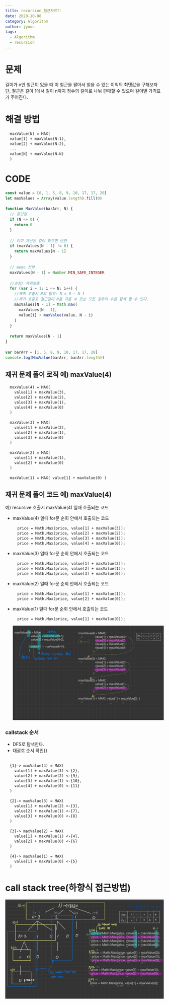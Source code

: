 ```yaml
---
title: recursion_철근자르기
date: 2020-10-08
category: Algorithm
author: jyoon
tags:
  - Algorithm
  - recursion
---
```


# 문제

길이가 n인 철근이 있을 때 이 철근을 팔아서 얻을 수 있는 이익의 최댓값을 구해보자
단, 철근은 길이 1에서 길이 n까지 정수의 길이로 나눠 판매할 수 있으며 길이별 가격표가 주어진다.

# 해결 방법

```
  maxValue(N) = MAX(
  value[1] + maxValue(N-1),
  value[2] + maxValue(N-2),
  ...
  value[N] + maxValue(N-N)
  )
```

# CODE

```js
const value = [0, 1, 5, 8, 9, 10, 17, 17, 20]
let maxValues = Array(value.length).fill(0)

function MaxValue(barArr, N) {
  // 종단점
  if (N <= 0) {
    return 0
  }

  // 이미 계산된 값이 있으면 반환
  if (maxValues[N - 1] != 0) {
    return maxValues[N - 1]
  }

  // memo 전략
  maxValues[N - 1] = Number.MIN_SAFE_INTEGER

  //순회/ 재귀호출
  for (var i = 1; i <= N; i++) {
    //재귀 호출시 N의 범위: N = 0 ~ N-1
    //재귀 호출로 철근길이 N을 자를 수 있는 모든 경우의 수를 탐색 할 수 있다.
    maxValues[N - 1] = Math.max(
      maxValues[N - 1],
      value[i] + maxValue(value, N - i)
    )
  }

  return maxValues[N - 1]
}

var barArr = [1, 5, 8, 9, 10, 17, 17, 20]
console.log(MaxValue(barArr, barArr.length))
```

## 재귀 문제 풀이 로직 예) maxValue(4)

```
  maxValue(4) = MAX(
    value[1] + maxValue(3),
    value[2] + maxValue(2),
    value[3] + maxValue(1),
    value[4] + maxValue(0)
  )

  maxValue(3) = MAX(
    value[1] + maxValue(2),
    value[2] + maxValue(1),
    value[3] + maxValue(0)
  )

  maxValue(2) = MAX(
    value[1] + maxValue(1),
    value[2] + maxValue(0)
  )

  maxValue(1) = MAX( value[1] + maxValue(0) )
```

## 재귀 문제 풀이 코드 예) maxValue(4)

예) recursive 호출시 maxValue(4) 일때 호출되는 코드

- maxValue(4) 일때 for문 순회 안에서 호출되는 코드
  ```
    price = Math.Max(price, value[1] + maxValue(3));
    price = Math.Max(price, value[2] + maxValue(2));
    price = Math.Max(price, value[3] + maxValue(1));
    price = Math.Max(price, value[4] + maxValue(0));
  ```
- maxValue(3) 일때 for문 순회 안에서 호출되는 코드

  ```
    price = Math.Max(price, value[1] + maxValue(2));
    price = Math.Max(price, value[2] + maxValue(1));
    price = Math.Max(price, value[3] + maxValue(0));
  ```

- maxValue(2) 일때 for문 순회 안에서 호출되는 코드
  ```
    price = Math.Max(price, value[1] + maxValue(1));
    price = Math.Max(price, value[2] + maxValue(0));
  ```
- maxValue(1) 일때 for문 순회 안에서 호출되는 코드

  ```
    price = Math.Max(price, value[1] + maxValue(0));
  ```

  ![](./img/08_철근자르기_recursion1.jpg)

### callstack 순서

- DFS로 탐색한다.
- 대괄호 순서 확인{}

```

  {1}-> maxValue(4) = MAX(
    value[1] + maxValue(3) <-{2},
    value[2] + maxValue(2) <-{9},
    value[3] + maxValue(1) <-{10},
    value[4] + maxValue(0) <-{11}
  )

  {2}-> maxValue(3) = MAX(
    value[1] + maxValue(2) <-{3},
    value[2] + maxValue(1) <-{7},
    value[3] + maxValue(0) <-{8}
  )

  {3}-> maxValue(2) = MAX(
    value[1] + maxValue(1) <-{4},
    value[2] + maxValue(0) <-{6}
  )

  {4}-> maxValue(1) = MAX(
    value[1] + maxValue(0) <-{5}
  )
```

# call stack tree(하향식 접근방법)

![](./img/08_철근자르기_recursion.jpg)
